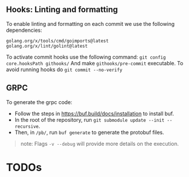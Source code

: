 ## Hooks: Linting and formatting
To enable linting and formatting on each commit we use the following dependencies:
```
golang.org/x/tools/cmd/goimports@latest
golang.org/x/lint/golint@latest
```
To activate commit hooks use the following command:
```git config core.hooksPath githooks/```
And make `githooks/pre-commit` executable.
To avoid running hooks do `git commit --no-verify`

## GRPC
To generate the grpc code:
- Follow the steps in https://buf.build/docs/installation to install buf.
- In the root of the repository, run `git submodule update --init --recursive`.
- Then, in `/pb/`, run `buf generate` to generate the protobuf files.  
> note: Flags `-v --debug` will provide more details on the execution.


# TODOs
